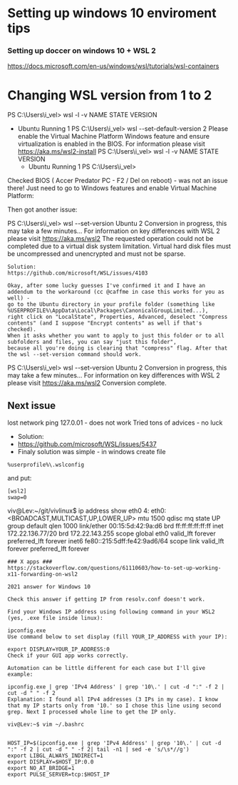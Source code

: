 # Setting up windows 10 enviroment tips

### Setting up doccer on windows 10 + WSL 2 ###
https://docs.microsoft.com/en-us/windows/wsl/tutorials/wsl-containers

# Changing WSL version from 1 to 2
PS C:\Users\i_vel> wsl -l -v
  NAME      STATE           VERSION

* Ubuntu    Running         1
  PS C:\Users\i_vel> wsl --set-default-version 2
  Please enable the Virtual Machine Platform Windows feature and ensure virtualization is enabled in the BIOS.
  For information please visit https://aka.ms/wsl2-install
  PS C:\Users\i_vel> wsl -l -v
    NAME      STATE           VERSION
    * Ubuntu    Running         1
  PS C:\Users\i_vel>

 Checked BIOS ( Accer Predator PC - F2 / Del on reboot) - was not an issue there!
 Just need to go to Windows features and enable Virtual Machine Platform:

Then got another issue:

PS C:\Users\i_vel> wsl --set-version Ubuntu 2
Conversion in progress, this may take a few minutes...
For information on key differences with WSL 2 please visit https://aka.ms/wsl2
The requested operation could not be completed due to a virtual disk system limitation.  Virtual hard disk files must be uncompressed and unencrypted and must not be sparse.

    Solution:
    https://github.com/microsoft/WSL/issues/4103

    Okay, after some lucky guesses I've confirmed it and I have an addendum to the workaround (cc @caffme in case this works for you as well) - 
    go to the Ubuntu directory in your profile folder (something like %USERPROFILE%\AppData\Local\Packages\CanonicalGroupLimited...), 
    right click on "LocalState", Properties, Advanced, deselect "Compress contents" (and I suppose "Encrypt contents" as well if that's checked). 
    When it asks whether you want to apply to just this folder or to all subfolders and files, you can say "just this folder", 
    because all you're doing is clearing that "compress" flag. After that the wsl --set-version command should work.
    
 PS C:\Users\i_vel> wsl --set-version Ubuntu 2
    Conversion in progress, this may take a few minutes...
    For information on key differences with WSL 2 please visit https://aka.ms/wsl2
    Conversion complete.

## Next issue ##
   lost network 
ping 127.0.01 - does not work
Tried tons of advices - no luck
* Solution:
* https://github.com/microsoft/WSL/issues/5437
* Finaly solution was simple - in windows create file 
```
%userprofile%\.wslconfig
```
and put:
```
[wsl2]
swap=0
```
viv@Lev:~/git/vivlinux$ ip address show eth0
4: eth0: <BROADCAST,MULTICAST,UP,LOWER_UP> mtu 1500 qdisc mq state UP group default qlen 1000
    link/ether 00:15:5d:42:9a:d6 brd ff:ff:ff:ff:ff:ff
    inet 172.22.136.77/20 brd 172.22.143.255 scope global eth0
       valid_lft forever preferred_lft forever
    inet6 fe80::215:5dff:fe42:9ad6/64 scope link
       valid_lft forever preferred_lft forever
```
### X apps ###
https://stackoverflow.com/questions/61110603/how-to-set-up-working-x11-forwarding-on-wsl2

2021 answer for Windows 10

Check this answer if getting IP from resolv.conf doesn't work.

Find your Windows IP address using following command in your WSL2 (yes, .exe file inside linux):

ipconfig.exe 
Use command below to set display (fill YOUR_IP_ADDRESS with your IP):

export DISPLAY=YOUR_IP_ADDRESS:0
Check if your GUI app works correctly.

Automation can be little different for each case but I'll give example:

ipconfig.exe | grep 'IPv4 Address' | grep '10\.' | cut -d ":" -f 2 | cut -d " " -f 2 
Explanation: I found all IPv4 addresses (3 IPs in my case). I know that my IP starts only from '10.' so I chose this line using second grep. Next I processed whole line to get the IP only.

viv@Lev:~$ vim ~/.bashrc


HOST_IP=$(ipconfig.exe | grep 'IPv4 Address' | grep '10\.' | cut -d ":" -f 2 | cut -d " " -f 2| tail -n1 | sed -e 's/\s*//g')
export LIBGL_ALWAYS_INDIRECT=1
export DISPLAY=$HOST_IP:0.0
export NO_AT_BRIDGE=1
export PULSE_SERVER=tcp:$HOST_IP





